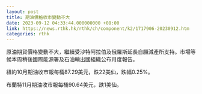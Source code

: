 ```yaml
---
layout: post
title: 期油價格收市變動不大
date: 2023-09-12 04:33:44.000000000 +08:00
link: https://news.rthk.hk/rthk/ch/component/k2/1717906-20230912.htm
categories: rthk
---
```


原油期貨價格變動不大，繼續受沙特阿拉伯及俄羅斯延長自願減產所支持。市場等候本周稍後國際能源署及石油輸出國組織公布月度報告。

紐約10月期油收市報每桶87.29美元，跌22美仙，跌幅0.25%。

布蘭特11月期油收市報每桶90.64美元，跌1美仙。
